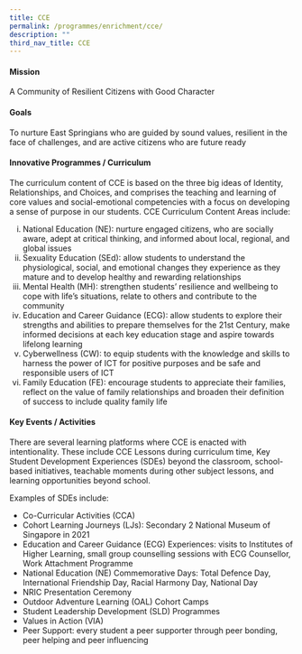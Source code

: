 ```yaml
---
title: CCE
permalink: /programmes/enrichment/cce/
description: ""
third_nav_title: CCE
---
```

<h4><strong>Mission</strong></h4>
<p>A Community of Resilient Citizens with Good Character</p>
<h4><strong>Goals</strong></h4>
<p>To nurture East Springians who are guided by sound values, resilient in the face of challenges, and are active citizens who are future ready</p>
<h4><strong>Innovative Programmes / Curriculum</strong></h4>
<p>The curriculum content of CCE is based on the three big ideas of Identity, Relationships, and Choices, and comprises the teaching and learning of core values and social-emotional competencies with a focus on developing a sense of purpose in our students. CCE Curriculum Content Areas include:</p>
<ol type="i">
<li>National Education (NE): nurture engaged citizens, who are socially aware, adept at critical thinking, and informed about local, regional, and global issues</li>
<li>Sexuality Education (SEd): allow students to understand the physiological, social, and emotional changes they experience as they mature and to develop healthy and rewarding relationships</li>
<li>Mental Health (MH): strengthen students’ resilience and wellbeing to cope with life’s situations, relate to others and contribute to the community</li>
<li>Education and Career Guidance (ECG): allow students to explore their strengths and abilities to prepare themselves for the 21st Century, make informed decisions at each key education stage and aspire towards lifelong learning</li>
<li>Cyberwellness (CW): to equip students with the knowledge and skills to harness the power of ICT for positive purposes and be safe and responsible users of ICT</li>
<li>Family Education (FE): encourage students to appreciate their families, reflect on the value of family relationships and broaden their definition of success to include quality family life</li>
</ol>
<h4><strong>Key Events / Activities</strong></h4>
<p>There are several learning platforms where CCE is enacted with intentionality. These include CCE Lessons during curriculum time, Key Student Development Experiences (SDEs) beyond the classroom, school-based initiatives, teachable moments during other subject lessons, and learning opportunities beyond school.</p>
<p>Examples of SDEs include:</p>
<ul>
<li>Co-Curricular Activities (CCA)</li>
<li>Cohort Learning Journeys (LJs): Secondary 2 National Museum of Singapore in 2021</li>
<li>Education and Career Guidance (ECG) Experiences: visits to Institutes of Higher Learning, small group counselling sessions with ECG Counsellor, Work Attachment Programme</li>
<li>National Education (NE) Commemorative Days: Total Defence Day, International Friendship Day, Racial Harmony Day, National Day</li>
<li>NRIC Presentation Ceremony</li>
<li>Outdoor Adventure Learning (OAL) Cohort Camps</li>
<li>Student Leadership Development (SLD) Programmes</li>
<li>Values in Action (VIA)</li>
<li>Peer Support: every student a peer supporter through peer bonding, peer helping and peer influencing</li>
</ul>